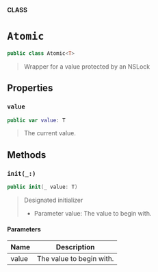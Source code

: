 **CLASS**

# `Atomic`

```swift
public class Atomic<T>
```

> Wrapper for a value protected by an NSLock

## Properties
### `value`

```swift
public var value: T
```

> The current value.

## Methods
### `init(_:)`

```swift
public init(_ value: T)
```

> Designated initializer
>
> - Parameter value: The value to begin with.

#### Parameters

| Name | Description |
| ---- | ----------- |
| value | The value to begin with. |